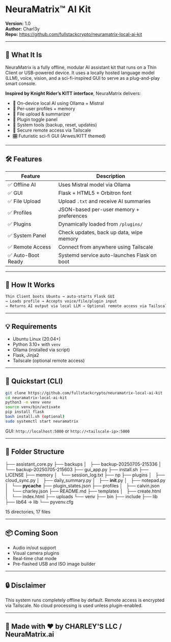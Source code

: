 # NeuraMatrix™ AI Kit

**Version:** 1.0  
**Author:** Charl3y  
**Repo:** https://github.com/fullstackcrypto/neuramatrix-local-ai-kit  

---

## 🔧 What It Is
NeuraMatrix is a fully offline, modular AI assistant kit that runs on a Thin Client or USB-powered device. It uses a locally hosted language model (LLM), voice, vision, and a sci-fi-inspired GUI to serve as a plug-and-play smart console.

**Inspired by Knight Rider’s KITT interface**, NeuraMatrix delivers:

- 🧠 On-device local AI using Ollama + Mistral
- 👤 Per-user profiles + memory
- 📄 File upload & summarizer
- 🧩 Plugin toggle panel
- 🔁 System tools (backup, reset, updates)
- 📡 Secure remote access via Tailscale
- 🎛️ Futuristic sci-fi GUI (Arwes/KITT themed)

---

## 🛠️ Features

| Feature              | Description                                |
|----------------------|--------------------------------------------|
| ✅ Offline AI        | Uses Mistral model via Ollama               |
| ✅ GUI               | Flask + HTML5 + Orbitron font               |
| ✅ File Upload       | Upload `.txt` and receive AI summaries      |
| ✅ Profiles          | JSON-based per-user memory + preferences    |
| ✅ Plugins           | Dynamically loaded from `/plugins/`         |
| ✅ System Panel      | Check updates, back up data, wipe memory   |
| ✅ Remote Access     | Connect from anywhere using Tailscale       |
| ✅ Auto-Boot Ready   | Systemd service auto-launches Flask on boot|

---

## 🧠 How It Works

```bash
Thin Client boots Ubuntu → auto-starts Flask GUI
→ Loads profile → Accepts voice/file/plugin input
→ Returns AI output via local LLM → Optional remote access via Tailscale
```

---

## 💡 Requirements
- Ubuntu Linux (20.04+)
- Python 3.10+ with `venv`
- Ollama (installed via script)
- Flask, Jinja2
- Tailscale (optional remote access)

---

## 🔗 Quickstart (CLI)
```bash
git clone https://github.com/fullstackcrypto/neuramatrix-local-ai-kit
cd neuramatrix-local-ai-kit
python3 -m venv venv
source venv/bin/activate
pip install flask
bash install.sh (optional)
sudo systemctl start neuramatrix
```

GUI: `http://localhost:5000` or `http://<tailscale-ip>:5000`

---

## 📁 Folder Structure
├── assistant_core.py
├── backups
│   ├── backup-20250705-215336
│   └── backup-20250705-215603
├── gui_app.py
├── install.sh
├── LICENSE
├── memory
│   └── session_log.txt
├── np
├── plugins
│   ├── cloud_sync.py
│   ├── daily_summary.py
│   ├── __init__.py
│   ├── notepad.py
│   └── __pycache__
├── plugin_states.json
├── profiles
│   ├── calvin.json
│   └── charley.json
├── README.md
├── templates
│   ├── create.html
│   └── index.html
├── uploads
└── venv
    ├── bin
    ├── include
    ├── lib
    ├── lib64 -> lib
    └── pyvenv.cfg

15 directories, 17 files

---

## 📦 Coming Soon
- Audio in/out support
- Visual camera plugins
- Real-time chat mode
- Pre-flashed USB and ISO image builder

---

## 🔒 Disclaimer
This system runs completely offline by default. Remote access is encrypted via Tailscale. No cloud processing is used unless plugin-enabled.

---

## 🚀 Made with ♥ by CHARLEY'S LLC / NeuraMatrix.ai
